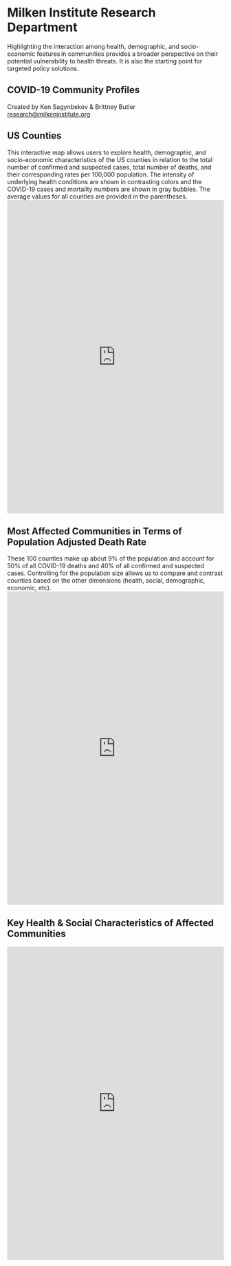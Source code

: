 <H1><b>Milken Institute Research Department </b></H1>
Highlighting the interaction among health, demographic, and socio-economic features in communities provides a broader perspective on their potential vulnerability to health threats. It is also the starting point for targeted policy solutions. <Br>
  
<H2> COVID-19 Community Profiles </H2>
Created by Ken Sagynbekov & Brittney Butler <br> 
<a href="mailto:research@milkeninstitute.org"> research@milkeninstitute.org </a><br> 
  
<H2>US Counties </H2>
This interactive map allows users to explore health, demographic, and socio-economic characteristics of the US counties in relation to the total number of confirmed and suspected cases, total number of deaths, and their corresponding rates per 100,000 population. The intensity of underlying health conditions are shown in contrasting colors and the COVID-19 cases and mortality numbers are shown in gray bubbles. The average values for all counties are provided in the parentheses. 

<iframe src="https://public.tableau.com/views/May11Map/Map?:display_count=y&publish=yes&:origin=viz_share_link" width="100%" height="727" frameborder="0"></iframe>

<H2>Most Affected Communities in Terms of Population Adjusted Death Rate </H2>
These 100 counties make up about 9% of the population and account for 50% of all COVID-19 deaths and 40% of all confirmed and suspected cases. Controlling for the population size allows us to compare and contrast counties based on the other dimensions (health, social, demographic, economic, etc).

<iframe src="https://public.tableau.com/shared/P656NJB6W?:display_count=y&:origin=viz_share_link" width="100%" height="727" frameborder="0"></iframe>

<H2>Key Health & Social Characteristics of Affected Communities </H2>
<iframe src="https://public.tableau.com/views/KeyHealthSocialCharacterisitcsofAffectedCommunities/Dashboard2?:display_count=y&publish=yes&:origin=viz_share_link" width="100%" height="727" frameborder="0"></iframe>





